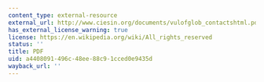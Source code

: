 ```yaml
---
content_type: external-resource
external_url: http://www.ciesin.org/documents/vulofglob_contactshtml.pdf
has_external_license_warning: true
license: https://en.wikipedia.org/wiki/All_rights_reserved
status: ''
title: PDF
uid: a4408091-496c-48ee-88c9-1cced0e9435d
wayback_url: ''
---
```

